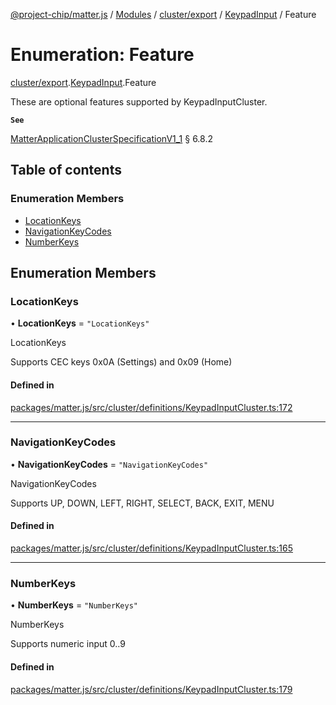 [@project-chip/matter.js](../README.md) / [Modules](../modules.md) / [cluster/export](../modules/cluster_export.md) / [KeypadInput](../modules/cluster_export.KeypadInput.md) / Feature

# Enumeration: Feature

[cluster/export](../modules/cluster_export.md).[KeypadInput](../modules/cluster_export.KeypadInput.md).Feature

These are optional features supported by KeypadInputCluster.

**`See`**

[MatterApplicationClusterSpecificationV1_1](../interfaces/spec_export.MatterApplicationClusterSpecificationV1_1.md) § 6.8.2

## Table of contents

### Enumeration Members

- [LocationKeys](cluster_export.KeypadInput.Feature.md#locationkeys)
- [NavigationKeyCodes](cluster_export.KeypadInput.Feature.md#navigationkeycodes)
- [NumberKeys](cluster_export.KeypadInput.Feature.md#numberkeys)

## Enumeration Members

### LocationKeys

• **LocationKeys** = ``"LocationKeys"``

LocationKeys

Supports CEC keys 0x0A (Settings) and 0x09 (Home)

#### Defined in

[packages/matter.js/src/cluster/definitions/KeypadInputCluster.ts:172](https://github.com/project-chip/matter.js/blob/dfd1dc35/packages/matter.js/src/cluster/definitions/KeypadInputCluster.ts#L172)

___

### NavigationKeyCodes

• **NavigationKeyCodes** = ``"NavigationKeyCodes"``

NavigationKeyCodes

Supports UP, DOWN, LEFT, RIGHT, SELECT, BACK, EXIT, MENU

#### Defined in

[packages/matter.js/src/cluster/definitions/KeypadInputCluster.ts:165](https://github.com/project-chip/matter.js/blob/dfd1dc35/packages/matter.js/src/cluster/definitions/KeypadInputCluster.ts#L165)

___

### NumberKeys

• **NumberKeys** = ``"NumberKeys"``

NumberKeys

Supports numeric input 0..9

#### Defined in

[packages/matter.js/src/cluster/definitions/KeypadInputCluster.ts:179](https://github.com/project-chip/matter.js/blob/dfd1dc35/packages/matter.js/src/cluster/definitions/KeypadInputCluster.ts#L179)
